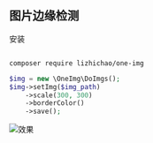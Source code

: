 ## 图片边缘检测

安装
```shell

composer require lizhichao/one-img

```

```php
$img = new \OneImg\DoImgs();
$img->setImg($img_path)
    ->scale(300, 300)
    ->borderColor()
    ->save();
```
![效果](https://github.com/lizhichao/doImg/blob/master/r.png)
